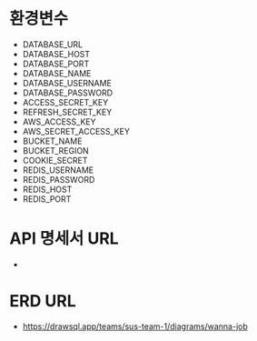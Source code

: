 # 환경변수

- DATABASE_URL
- DATABASE_HOST
- DATABASE_PORT
- DATABASE_NAME
- DATABASE_USERNAME
- DATABASE_PASSWORD
- ACCESS_SECRET_KEY
- REFRESH_SECRET_KEY
- AWS_ACCESS_KEY
- AWS_SECRET_ACCESS_KEY
- BUCKET_NAME
- BUCKET_REGION
- COOKIE_SECRET
- REDIS_USERNAME
- REDIS_PASSWORD
- REDIS_HOST
- REDIS_PORT

# API 명세서 URL

- 

# ERD URL

- https://drawsql.app/teams/sus-team-1/diagrams/wanna-job
